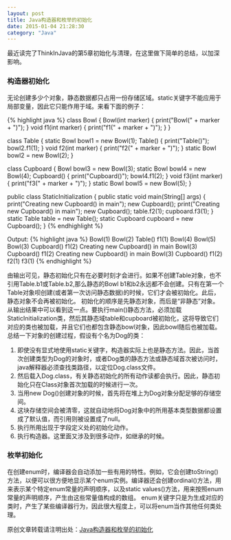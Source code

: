 ```yaml
---
layout: post
title: Java构造器和枚举的初始化
date: 2015-01-04 21:28:30
category: "Java"
---
```


最近读完了ThinkInJava的第5章初始化与清理，在这里做下简单的总结，以加深影响。

### 构造器初始化
无论创建多少个对象，静态数据都只占用一份存储区域。static关键字不能应用于局部变量，因此它只能作用于域。来看下面的例子：

{% highlight java %}
class Bowl {
  Bowl(int marker) {
    print("Bowl(" + marker + ")");
  }
  void f1(int marker) {
    print("f1(" + marker + ")");
  }
}

class Table {
  static Bowl bowl1 = new Bowl(1);
  Table() {
    print("Table()");
    bowl2.f1(1);
  }
  void f2(int marker) {
    print("f2(" + marker + ")");
  }
  static Bowl bowl2 = new Bowl(2);
}

class Cupboard {
  Bowl bowl3 = new Bowl(3);
  static Bowl bowl4 = new Bowl(4);
  Cupboard() {
    print("Cupboard()");
    bowl4.f1(2);
  }
  void f3(int marker) {
    print("f3(" + marker + ")");
  }
  static Bowl bowl5 = new Bowl(5);
}

public class StaticInitialization {
  public static void main(String[] args) {
    print("Creating new Cupboard() in main");
    new Cupboard();
    print("Creating new Cupboard() in main");
    new Cupboard();
    table.f2(1);
    cupboard.f3(1);
  }
  static Table table = new Table();
  static Cupboard cupboard = new Cupboard();
} 
{% endhighlight %}

Output:
{% highlight java %}
Bowl(1)
Bowl(2)
Table()
f1(1)
Bowl(4)
Bowl(5)
Bowl(3)
Cupboard()
f1(2)
Creating new Cupboard() in main
Bowl(3)
Cupboard()
f1(2)
Creating new Cupboard() in main
Bowl(3)
Cupboard()
f1(2)
f2(1)
f3(1)
{% endhighlight %}

由输出可见，静态初始化只有在必要时刻才会进行。如果不创建Table对象，也不引用Table.b1或Table.b2,那么静态的Bowl b1和b2永远都不会创建。只有在第一个Table对象呗创建(或者第一次访问静态数据)的时候，它们才会被初始化。此后，静态对象不会再被初始化。
初始化的顺序是先静态对象，而后是“非静态”对象。从输出结果中可以看到这一点。要执行main()静态方法，必须加载StaticInitialization类，然后其静态域table和cupboard被初始化，这将导致它们对应的类也被加载，并且它们也都包含静态bowl对象，因此bowl随后也被加载。
总结一下对象的创建过程，假设有个名为Dog的类：

1. 即使没有显式地使用static关键字，构造器实际上也是静态方法。因此，当首次创建类型为Dog的对象时，或者Dog类的静态方法或静态域首次被访问时，java解释器必须查找类路径，以定位Dog.class文件。
2. 然后载入Dog.class，有关静态初始化的所有动作读都会执行。因此，静态初始化只在Class对象首次加载的时候进行一次。
3. 当用new Dog()创建对象的时候，首先将在堆上为Dog对象分配足够的存储空间。
4. 这块存储空间会被清零，这就自动地将Dog对象中的所用基本类型数据都设置成了默认值，而引用则被设置成了null。
5. 执行所用出现于字段定义处的初始化动作。
6. 执行构造器。这里面又涉及到很多动作，如继承的时候。

### 枚举初始化
在创建enum时，编译器会自动添加一些有用的特性。例如，它会创建toString()方法，以便可以很方便地显示某个enum实例。编译器还会创建ordinal()方法，用来表示某个特定enum常量的声明顺序，以及static values()方法，用来按照enum常量的声明顺序，产生由这些常量值构成的数组。
enum关键字只是为生成对应的类时，产生了某些编译器行为，因此很大程度上，可以将enum当作其他任何类处理。

原创文章转载请注明出处：[Java构造器和枚举的初始化](http://www.9leg.com/java/2015/01/04/constructor-init.html)